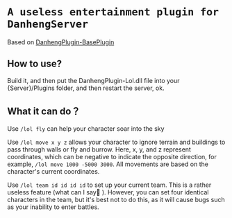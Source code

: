 # `A useless entertainment plugin for DanhengServer`

Based on [DanhengPlugin-BasePlugin]([EggLinks/DanhengPlugin-BasePlugin](https://github.com/EggLinks/DanhengPlugin-BasePlugin))

## How to use?

Build it, and then put the DanhengPlugin-Lol.dll file into your {Server}/Plugins folder, and then restart the server, ok.

## What it can do？

Use  `/lol fly` can help your character soar into the sky

Use `/lol move x y z` allows your character to ignore terrain and buildings to pass through walls or fly and burrow. Here, x, y, and z represent coordinates, which can be negative to indicate the opposite direction, for example, `/lol move 1000 -5000 3000`. All movements are based on the character's current coordinates.

Use `/lol team id id id id` to set up your current team. This is a rather useless feature (what can I say👀️ ). However, you can set four identical characters in the team, but it's best not to do this, as it will cause bugs such as your inability to enter battles.
